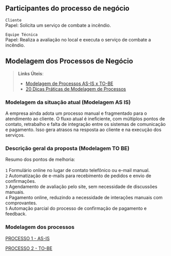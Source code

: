 ## Participantes do processo de negócio

``Cliente``
<br>
Papel: Solicita um serviço de combate a incêndio.

``Equipe Técnica``
<br>
Papel: Realiza a avaliação no local e executa o serviço de combate a incêndio.

## Modelagem dos Processos de Negócio

> **Links Úteis**:
> - [Modelagem de Processos AS-IS x TO-BE](https://dheka.com.br/modelagem-as-is-to-be/)
> - [20 Dicas Práticas de Modelagem de Processos](https://dheka.com.br/20-dicas-praticas-de-modelagem-de-processos/)

### Modelagem da situação atual (Modelagem AS IS)

A empresa ainda adota um processo manual e fragmentado para o atendimento ao cliente. O fluxo atual é ineficiente, com múltiplos pontos de contato, retrabalho e falta de integração entre os sistemas de comunicação e pagamento. Isso gera atrasos na resposta ao cliente e na execução dos serviços.

### Descrição geral da proposta (Modelagem TO BE)

Resumo dos pontos de melhoria:
<br>
<br>
``1`` Formulário online no lugar de contato telefônico ou e-mail manual. <br>
``2`` Automatização de e-mails para recebimento de pedidos e envio de confirmações. <br>
``3`` Agendamento de avaliação pelo site, sem necessidade de discussões manuais. <br>
``4`` Pagamento online, reduzindo a necessidade de interações manuais com comprovantes. <br>
``5`` Automação parcial do processo de confirmação de pagamento e feedback.

### Modelagem dos processos

[PROCESSO 1 - AS-IS](https://github.com/ICEI-PUC-Minas-PSG-ADS-TI/projete/blob/ff0f2c9b042b8fcc7224379679cf53f862c0e1b2/docs/processos/processo-1-as-is.md)

[PROCESSO 2 - TO-BE](https://github.com/ICEI-PUC-Minas-PSG-ADS-TI/projete/blob/e27ba154e08ccebbe1009d952ca7444f0b5c7fc5/docs/processos/processo-2-to-be.md)

